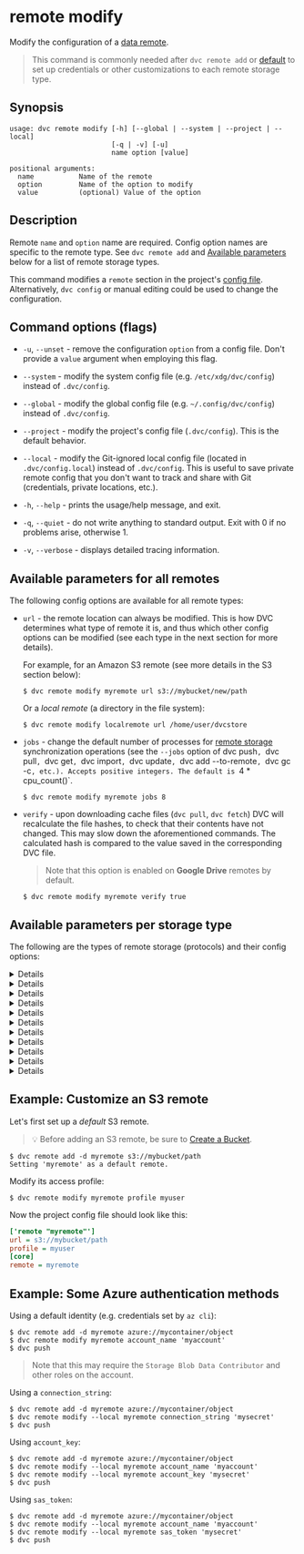 # remote modify

Modify the configuration of a [data remote](/doc/command-reference/remote).

> This command is commonly needed after `dvc remote add` or
> [default](/doc/command-reference/remote/default) to set up credentials or
> other customizations to each remote storage type.

## Synopsis

```usage
usage: dvc remote modify [-h] [--global | --system | --project | --local]
                         [-q | -v] [-u]
                         name option [value]

positional arguments:
  name           Name of the remote
  option         Name of the option to modify
  value          (optional) Value of the option
```

## Description

Remote `name` and `option` name are required. Config option names are specific
to the remote type. See `dvc remote add` and
[Available parameters](#available-parameters-per-storage-type) below for a list
of remote storage types.

This command modifies a `remote` section in the project's
[config file](/doc/command-reference/config). Alternatively, `dvc config` or
manual editing could be used to change the configuration.

## Command options (flags)

- `-u`, `--unset` - remove the configuration `option` from a config file. Don't
  provide a `value` argument when employing this flag.

- `--system` - modify the system config file (e.g. `/etc/xdg/dvc/config`)
  instead of `.dvc/config`.

- `--global` - modify the global config file (e.g. `~/.config/dvc/config`)
  instead of `.dvc/config`.

- `--project` - modify the project's config file (`.dvc/config`). This is the
  default behavior.

- `--local` - modify the Git-ignored local config file (located in
  `.dvc/config.local`) instead of `.dvc/config`. This is useful to save private
  remote config that you don't want to track and share with Git (credentials,
  private locations, etc.).

- `-h`, `--help` - prints the usage/help message, and exit.

- `-q`, `--quiet` - do not write anything to standard output. Exit with 0 if no
  problems arise, otherwise 1.

- `-v`, `--verbose` - displays detailed tracing information.

## Available parameters for all remotes

The following config options are available for all remote types:

- `url` - the remote location can always be modified. This is how DVC determines
  what type of remote it is, and thus which other config options can be modified
  (see each type in the next section for more details).

  For example, for an Amazon S3 remote (see more details in the S3 section
  below):

  ```dvc
  $ dvc remote modify myremote url s3://mybucket/new/path
  ```

  Or a _local remote_ (a directory in the file system):

  ```dvc
  $ dvc remote modify localremote url /home/user/dvcstore
  ```

- `jobs` - change the default number of processes for
  [remote storage](/doc/command-reference/remote) synchronization operations
  (see the `--jobs` option of dvc push`, `dvc pull`, `dvc get`, `dvc
  import`, `dvc update`, `dvc add --to-remote`, `dvc gc
  -c`, etc.). Accepts positive integers. The default is `4 \* cpu_count()`.

  ```dvc
  $ dvc remote modify myremote jobs 8
  ```

- `verify` - upon downloading <abbr>cache</abbr> files (`dvc pull`, `dvc fetch`)
  DVC will recalculate the file hashes, to check that their contents have not
  changed. This may slow down the aforementioned commands. The calculated hash
  is compared to the value saved in the corresponding <abbr>DVC file</abbr>.

  > Note that this option is enabled on **Google Drive** remotes by default.

  ```dvc
  $ dvc remote modify myremote verify true
  ```

## Available parameters per storage type

The following are the types of remote storage (protocols) and their config
options:

<details>

### Amazon S3

- `url` - remote location, in the `s3://<bucket>/<key>` format:

  ```dvc
  $ dvc remote modify myremote url s3://mybucket/path
  ```

- `region` - change S3 remote region:

  ```dvc
  $ dvc remote modify myremote region us-east-2
  ```

- `read_timeout` - set the time in seconds till a timeout exception is thrown
  when attempting to read from a connection (60 by default). Let's set it to 5
  minutes for example:

  ```dvc
  $ dvc remote modify myremote read_timeout 300
  ```

- `connect_timeout` - set the time in seconds till a timeout exception is thrown
  when attempting to make a connection (60 by default). Let's set it to 5
  minutes for example:

  ```dvc
  $ dvc remote modify myremote connect_timeout 300
  ```

- `read_timeout` - set the time in seconds till a timeout exception is thrown
  when attempting to read from a connection (60 by default). Let's set it to 5
  minutes for example:

  ```dvc
  $ dvc remote modify myremote read_timeout 300
  ```

- `connect_timeout` - set the time in seconds till a timeout exception is thrown
  when attempting to make a connection (60 by default). Let's set it to 5
  minutes for example:

  ```dvc
  $ dvc remote modify myremote connect_timeout 300
  ```

By default, DVC authenticates using your AWS CLI
[configuration](https://docs.aws.amazon.com/cli/latest/userguide/cli-chap-configure.html)
(if set). This uses the default AWS credentials file. Use the following
parameters to customize the authentication method:

> If any values given to the parameters below contain sensitive user info, add
> them with the `--local` option, so they're written to a Git-ignored config
> file.

- `profile` - credentials profile name to access S3:

  ```dvc
  $ dvc remote modify --local myremote profile myprofile
  ```

- `credentialpath` - S3 credentials file path:

  ```dvc
  $ dvc remote modify --local myremote credentialpath /path/to/creds
  ```

- `configpath` - path to the
  [AWS CLI config file](https://docs.aws.amazon.com/cli/latest/userguide/cli-configure-files.html).
  The default AWS CLI config file path (e.g. `~/.aws/config`) is used if this
  parameter isn't set.

  ```dvc
  $ dvc remote modify --local myremote configpath /path/to/config
  ```

  > Note that only the S3-specific
  > [configuration values](https://docs.aws.amazon.com/cli/latest/topic/s3-config.html#configuration-values)
  > are used.

- `endpointurl` - endpoint URL to access S3:

  ```dvc
  $ dvc remote modify myremote endpointurl https://myendpoint.com
  ```

- `access_key_id` - AWS Access Key ID. May be used (along with
  `secret_access_key`) instead of `credentialpath`:

  ```dvc
  $ dvc remote modify --local myremote access_key_id 'mykey'
  ```

- `secret_access_key` - AWS Secret Access Key. May be used (along with
  `access_key_id`) instead of `credentialpath`:

  ```dvc
  $ dvc remote modify --local myremote \
        secret_access_key 'mysecret'
  ```

- `session_token` - AWS
  [MFA](https://docs.aws.amazon.com/IAM/latest/UserGuide/id_credentials_mfa.html)
  session token. May be used (along with `access_key_id` and
  `secret_access_key`) instead of `credentialpath` when MFA is required:

  ```dvc
  $ dvc remote modify --local myremote session_token my-session-token
  ```

- `use_ssl` - whether or not to use SSL. By default, SSL is used.

  ```dvc
  $ dvc remote modify myremote use_ssl false
  ```

- `ssl_verify` - whether or not to verify SSL certificates, or a path to a
  custom CA certificates bundle to do so (implies `true`). The certs in
  [AWS CLI config](https://docs.aws.amazon.com/cli/latest/userguide/cli-configure-files.html#cli-configure-files-settings)
  (if any) are used by default.

  ```dvc
  $ dvc remote modify myremote ssl_verify false
  # or
  $ dvc remote modify myremote ssl_verify path/to/ca_bundle.pem
  ```

**Operational details**

Make sure you have the following permissions enabled: `s3:ListBucket`,
`s3:GetObject`, `s3:PutObject`, `s3:DeleteObject`. This enables the S3 API
methods that are performed by DVC (`list_objects_v2` or `list_objects`,
`head_object`, `upload_file`, `download_file`, `delete_object`, `copy`).

- `listobjects` - whether or not to use `list_objects`. By default,
  `list_objects_v2` is used. Useful for ceph and other S3 emulators.

  ```dvc
  $ dvc remote modify myremote listobjects true
  ```

- `sse` - server-side encryption algorithm to use (e.g. AES256, aws:kms). By
  default, no encryption is used.

  ```dvc
  $ dvc remote modify myremote sse AES256
  ```

- `sse_kms_key_id` - identifier of the key to encrypt data uploaded when using
  SSE-KMS. Required when the `sse` parameter (above) is set to `aws:kms`. This
  parameter will be passed directly to AWS S3 functions, so DVC supports any
  value that S3 supports, including both key ids and aliases.

  ```dvc
  $ dvc remote modify --local myremote sse_kms_key_id 'key-alias'
  ```

- `sse_customer_key` - key to encrypt data uploaded when using
  customer-provided encryption keys
  ([SSE-C](https://docs.aws.amazon.com/AmazonS3/latest/userguide/ServerSideEncryptionCustomerKeys.html)).
  instead of `sse`. The value should be a base64-encoded 256 bit key. Requires
  also setting the `sse_customer_algorithm` param (below).

  ```dvc
  $ dvc remote modify --local myremote sse_customer_key 'mysecret'
  ```

- `sse_customer_algorithm` - server-side encryption algorithm to use with
  `sse_customer_key`. This parameter will be passed directly to AWS S3, so DVC
  supports any value that S3 supports. `AES256` by default.

  ```dvc
  $ dvc remote modify myremote sse_customer_algorithm 'AES256'
  ```

- `acl` - set object level access control list (ACL) such as `private`,
  `public-read`, etc. By default, no ACL is specified.

  ```dvc
  $ dvc remote modify myremote acl bucket-owner-full-control
  ```

- `grant_read`\* - grants `READ` permissions at object level access control list
  for specific grantees\*\*. Grantee can read object and its metadata.

  ```dvc
  $ dvc remote modify myremote grant_read \
        id=aws-canonical-user-id,id=another-aws-canonical-user-id
  ```

- `grant_read_acp`\* - grants `READ_ACP` permissions at object level access
  control list for specific grantees\*\*. Grantee can read the object's ACP.

  ```dvc
  $ dvc remote modify myremote grant_read_acp \
        id=aws-canonical-user-id,id=another-aws-canonical-user-id
  ```

- `grant_write_acp`\* - grants `WRITE_ACP` permissions at object level access
  control list for specific grantees\*\*. Grantee can modify the object's ACP.

  ```dvc
  $ dvc remote modify myremote grant_write_acp \
        id=aws-canonical-user-id,id=another-aws-canonical-user-id
  ```

- `grant_full_control`\* - grants `FULL_CONTROL` permissions at object level
  access control list for specific grantees\*\*. Equivalent of grant_read +
  grant_read_acp + grant_write_acp

  ```dvc
  $ dvc remote modify myremote grant_full_control \
        id=aws-canonical-user-id,id=another-aws-canonical-user-id
  ```

  > \* `grant_read`, `grant_read_acp`, `grant_write_acp` and
  > `grant_full_control` params are mutually exclusive with `acl`.
  >
  > \*\* default ACL grantees are overwritten. Grantees are AWS accounts
  > identifiable by `id` (AWS Canonical User ID), `emailAddress` or `uri`
  > (predefined group).
  >
  > **References**
  >
  > - [ACL Overview - Permissions](https://docs.aws.amazon.com/AmazonS3/latest/dev/acl-overview.html#permissions)
  > - [Put Object ACL](https://docs.aws.amazon.com/AmazonS3/latest/API/API_PutObjectAcl.html)

Note that S3 remotes can also be configured via environment variables (instead
of `dvc remote modify`). These are tried if none of the params above are set.

Authentication example:

```dvc
$ dvc remote add -d myremote s3://mybucket/path
$ export AWS_ACCESS_KEY_ID='mykey'
$ export AWS_SECRET_ACCESS_KEY='mysecret'
$ dvc push
```

For more on the supported env vars, please see the
[boto3 docs](https://boto3.amazonaws.com/v1/documentation/api/latest/guide/configuration.html#using-environment-variables)

</details>

<details>

### S3-compatible storage

- `endpointurl` - URL to connect to the S3-compatible storage server or service
  (e.g. [Minio](https://min.io/),
  [DigitalOcean Spaces](https://www.digitalocean.com/products/spaces/),
  [IBM Cloud Object Storage](https://www.ibm.com/cloud/object-storage) etc.):

  ```dvc
  $ dvc remote modify myremote \
                      endpointurl https://storage.example.com
  ```

Any other S3 parameter (see previous section) can also be set for S3-compatible
storage. Whether they're effective depends on each storage platform.

</details>

<details>

### Microsoft Azure Blob Storage

> If any values given to the parameters below contain sensitive user info, add
> them with the `--local` option, so they're written to a Git-ignored config
> file.

- `url` (required) - remote location, in the `azure://<container>/<object>`
  format:

  ```dvc
  $ dvc remote modify myremote url azure://mycontainer/path
  ```

  Note that if the given container name isn't found in your account, DVC will
  attempt to create it.

- `account_name` - storage account name. Required for every authentication
  method except `connection_string` (which already includes it).

  ```dvc
  $ dvc remote modify myremote account_name 'myaccount'
  ```

By default, DVC authenticates using an `account_name` and its [default
credential] (if any), which uses environment variables (e.g. set by `az cli`) or
a Microsoft application.

[default credential]:
  https://docs.microsoft.com/en-us/python/api/azure-identity/azure.identity.defaultazurecredential

<details>

#### For Windows users

When using default authentication, you may need to enable some of these
exclusion parameters depending on your setup
([details][azure-default-cred-params]):

[azure-default-cred-params]:
  https://docs.microsoft.com/en-us/python/api/azure-identity/azure.identity.defaultazurecredential?view=azure-python#parameters

```dvc
$ dvc remote modify --system myremote
                    exclude_environment_credential true
$ dvc remote modify --system myremote
                    exclude_visual_studio_code_credential true
$ dvc remote modify --system myremote
                    exclude_shared_token_cache_credential true
$ dvc remote modify --system myremote
                    exclude_managed_identity_credential true
```

</details>

To use a custom authentication method, you can either use this command to
configure the appropriate auth params, use environment variables, or rely on an
Azure config file (in that order). More details below.

> See some [Azure auth examples](#example-some-azure-authentication-methods).

#### Authenticate with DVC config parameters

The following parameters are listed in the order they are used by DVC when
attempting to authenticate with Azure:

1. `connection_string` is used for authentication if given (`account_name` is
   ignored).
2. If `tenant_id` and `client_id`, `client_secret` are given, Active Directory
   (AD) [service principal] auth is performed.
3. DVC will next try to connect with `account_key` or `sas_token` (in this
   order) if either are provided.
4. If `allow_anonymous_login` is set to `True`, then DVC will try to connect
   [anonymously].

[service principal]:
  https://docs.microsoft.com/en-us/azure/active-directory/develop/howto-create-service-principal-portal
[anonymously]:
  https://docs.microsoft.com/en-us/azure/storage/blobs/anonymous-read-access-configure

- `connection_string` - Azure Storage
  [connection string](http://azure.microsoft.com/en-us/documentation/articles/storage-configure-connection-string/)
  (recommended).

  ```dvc
  $ dvc remote modify --local myremote \
                              connection_string 'mysecret'
  ```

* `tenant_id` - tenant ID for AD _service principal_ authentication (requires
  `client_id` and `client_secret` along with this):

  ```dvc
  $ dvc remote modify --local myremote tenant_id 'mytenant'
  ```

* `client_id` - client ID for _service principal_ authentication (when
  `tenant_id` is set):

  ```dvc
  $ dvc remote modify --local myremote client_id 'myclient'
  ```

* `client_secret` - client Secret for _service principal_ authentication (when
  `tenant_id` is set):

  ```dvc
  $ dvc remote modify --local myremote client_secret 'mysecret'
  ```

* `account_key` - storage account key:

  ```dvc
  $ dvc remote modify --local myremote account_key 'mykey'
  ```

* `sas_token` - shared access signature token:

  ```dvc
  $ dvc remote modify --local myremote sas_token 'mysecret'
  ```

* `allow_anonymous_login` - whether to fall back to anonymous login if no other
  auth params are given (besides `account_name`). This will only work with
  public buckets:

  ```dvc
  $ dvc remote modify myremote allow_anonymous_login true
  ```

#### Authenticate with environment variables

Azure remotes can also authenticate via env vars (instead of
`dvc remote modify`). These are tried if none of the params above are set.

For Azure connection string:

```dvc
$ export AZURE_STORAGE_CONNECTION_STRING='mysecret'
```

For account name and key/token auth:

```dvc
$ export AZURE_STORAGE_ACCOUNT='myaccount'
# and
$ export AZURE_STORAGE_KEY='mysecret'
# or
$ export AZURE_STORAGE_SAS_TOKEN='mysecret'
```

For _service principal_ auth (via certificate file):

```dvc
$ export AZURE_TENANT_ID='directory-id'
$ export AZURE_CLIENT_ID='client-id'
$ export AZURE_CLIENT_CERTIFICATE_PATH='/path/to/certificate'
```

For simple username/password login:

```dvc
$ export AZURE_CLIENT_ID='client-id'
$ export AZURE_USERNAME='myuser'
$ export AZURE_PASSWORD='mysecret'
```

> See also description here for some
> [env vars](https://docs.microsoft.com/en-us/python/api/azure-identity/azure.identity.environmentcredential)
> available.

#### Authenticate with an Azure config file

As a final option (if no params or env vars are set), some of the auth methods
can propagate from an Azure configuration file (typically managed with
[az config](https://docs.microsoft.com/en-us/cli/azure/config)):
`connection_string`, `account_name`, `account_key`, `sas_token` and
`container_name`. The default directory where it will be searched for is
`~/.azure` but this can be customized with the `AZURE_CONFIG_DIR` env var.

</details>

<details>

### Google Drive

> If any values given to the parameters below contain sensitive user info, add
> them with the `--local` option, so they're written to a Git-ignored config
> file.

Please see
[Set up a Google Drive DVC Remote](/doc/user-guide/setup-google-drive-remote)
for a full guide on using Google Drive as DVC remote storage.

- `url` - remote location. See
  [valid URL format](/doc/user-guide/setup-google-drive-remote#url-format).

  ```dvc
  $ dvc remote modify myremote url \
                      gdrive://0AIac4JZqHhKmUk9PDA/dvcstore
  ```

- `gdrive_client_id` - Client ID for authentication with OAuth 2.0 when using a
  [custom Google Client project](/doc/user-guide/setup-google-drive-remote#using-a-custom-google-cloud-project-recommended).
  Also requires using `gdrive_client_secret`.

  ```dvc
  $ dvc remote modify myremote gdrive_client_id 'client-id'
  ```

- `gdrive_client_secret` - Client secret for authentication with OAuth 2.0 when
  using a custom Google Client project. Also requires using `gdrive_client_id`.

  ```dvc
  $ dvc remote modify myremote gdrive_client_secret 'client-secret'
  ```

- `gdrive_user_credentials_file` - path where DVC stores OAuth credentials to
  access Google Drive data. `.dvc/tmp/gdrive-user-credentials.json` by default.

  ```dvc
  $ dvc remote modify myremote \
        gdrive_user_credentials_file .dvc/tmp/mycredentials.json
  ```

See [Authorization](/doc/user-guide/setup-google-drive-remote#authorization) for
more details.

- `gdrive_trash_only` - configures `dvc gc` to move remote files to
  [trash](https://developers.google.com/drive/api/v2/reference/files/trash)
  instead of
  [deleting](https://developers.google.com/drive/api/v2/reference/files/delete)
  them permanently. `false` by default, meaning "delete". Useful for shared
  drives/folders, where delete permissions may not be given.

  ```dvc
  $ dvc remote modify myremote gdrive_trash_only true
  ```

> Please note our [Privacy Policy (Google APIs)](/doc/user-guide/privacy).

**For service accounts:**

A service account is a Google account associated with your GCP project, and not
a specific user. Please refer to
[Using service accounts](https://cloud.google.com/iam/docs/service-accounts) for
more information.

- `gdrive_use_service_account` - authenticate using a service account. Make sure
  that the service account has read/write access (as needed) to the file
  structure in the remote `url`.

  ```dvc
  $ dvc remote modify myremote gdrive_use_service_account true
  ```

- `gdrive_service_account_json_file_path` - path to the Google Project's service
  account `.json`
  [key file](https://cloud.google.com/docs/authentication/getting-started#creating_a_service_account)
  (credentials).

  ```dvc
  $ dvc remote modify --local myremote \
                      gdrive_service_account_json_file_path \
                      path/to/file.json
  ```

- `gdrive_service_account_user_email` - the authority of a user account can be
  [delegated] to the service account if needed.

  ```dvc
  $ dvc remote modify myremote \
                      gdrive_service_account_user_email 'myemail-addr'
  ```

  ⚠️ DVC requires the following OAuth Scopes:

  - `https://www.googleapis.com/auth/drive`
  - `https://www.googleapis.com/auth/drive.appdata`

[delegated]:
  https://developers.google.com/admin-sdk/directory/v1/guides/delegation

</details>

<details>

### Google Cloud Storage

> If any values given to the parameters below contain sensitive user info, add
> them with the `--local` option, so they're written to a Git-ignored config
> file.

- `url` - remote location, in the `gs://<bucket>/<object>` format:

  ```dvc
  $ dvc remote modify myremote url gs://mybucket/path
  ```

- `projectname` - override or provide a project name to use, if a default one is
  not set.

  ```dvc
  $ dvc remote modify myremote projectname myproject
  ```

**For service accounts:**

A service account is a Google account associated with your GCP project, and not
a specific user. Please refer to
[Using service accounts](https://cloud.google.com/iam/docs/service-accounts) for
more information.

- `credentialpath` - path to the file that contains the
  [service account key](https://cloud.google.com/docs/authentication/getting-started#creating_a_service_account).
  Make sure that the service account has read/write access (as needed) to the
  file structure in the remote `url`.

  ```dvc
  $ dvc remote modify --local myremote \
          credentialpath '/home/.../project-XXX.json'
  ```

Alternatively, the `GOOGLE_APPLICATION_CREDENTIALS` environment variable can be
set:

```dvc
$ export GOOGLE_APPLICATION_CREDENTIALS='.../project-XXX.json'
```

</details>

<details>

### Aliyun OSS

> If any values given to the parameters below contain sensitive user info, add
> them with the `--local` option, so they're written to a Git-ignored config
> file.

- `url` - remote location, in the `oss://<bucket>/<object>` format:

  ```dvc
  $ dvc remote modify myremote url oss://mybucket/path
  ```

- `oss_endpoint` -
  [OSS endpoint](https://www.alibabacloud.com/help/doc-detail/31837.html) values
  for accessing the remote container.

  ```dvc
  $ dvc remote modify myremote oss_endpoint endpoint
  ```

- `oss_key_id` - OSS key ID to access the remote.

  ```dvc
  $ dvc remote modify --local myremote oss_key_id 'mykey'
  ```

- `oss_key_secret` - OSS secret key for authorizing access into the remote.

  ```dvc
  $ dvc remote modify --local myremote oss_key_secret 'mysecret'
  ```

Note that OSS remotes can also be configured via environment variables (instead
of `dvc remote modify`). These are tried if none of the params above are set.
The available ones are shown below:

```dvc
$ export OSS_ACCESS_KEY_ID='mykey'
$ export OSS_ACCESS_KEY_SECRET='mysecret'
$ export OSS_ENDPOINT='endpoint'
```

</details>

<details>

### SSH

> If any values given to the parameters below contain sensitive user info, add
> them with the `--local` option, so they're written to a Git-ignored config
> file.

- `url` - remote location, in a regular
  [SSH format](https://tools.ietf.org/id/draft-salowey-secsh-uri-00.html#sshsyntax).
  Note that this can already include the `user` parameter, embedded into the
  URL:

  ```dvc
  $ dvc remote modify myremote url \
                      ssh://user@example.com:1234/path
  ```

  ⚠️ DVC requires both SSH and SFTP access to work with remote SSH locations.
  Please check that you are able to connect both ways with tools like `ssh` and
  `sftp` (GNU/Linux).

  > Note that your server's SFTP root might differ from its physical root (`/`).

- `user` - user name to access the remote:

  ```dvc
  $ dvc remote modify --local myremote user myuser
  ```

  The order in which DVC picks the user name:

  1. `user` parameter set with this command (found in `.dvc/config`);
  2. User defined in the URL (e.g. `ssh://user@example.com/path`);
  3. User defined in the SSH config file (e.g. `~/.ssh/config`) for this host
     (URL);
  4. Current system user

- `port` - port to access the remote.

  ```dvc
  $ dvc remote modify myremote port 2222
  ```

  The order in which DVC decide the port number:

  1. `port` parameter set with this command (found in `.dvc/config`);
  2. Port defined in the URL (e.g. `ssh://example.com:1234/path`);
  3. Port defined in the SSH config file (e.g. `~/.ssh/config`) for this host
     (URL);
  4. Default SSH port 22

- `keyfile` - path to private key to access the remote.

  ```dvc
  $ dvc remote modify --local myremote keyfile /path/to/keyfile
  ```

- `password` - a private key passphrase or a password to access the remote.

  ```dvc
  $ dvc remote modify --local myremote password mypassword
  ```

- `ask_password` - ask for a private key passphrase or a password to access the
  remote.

  ```dvc
  $ dvc remote modify myremote ask_password true
  ```

- `gss_auth` - use Generic Security Services authentication if available on host
  (for example,
  [with kerberos](https://en.wikipedia.org/wiki/Generic_Security_Services_Application_Program_Interface#Relationship_to_Kerberos)).
  Using this param requires `paramiko[gssapi]`, which is currently only
  supported by our pip package, and could be installed with
  `pip install 'dvc[ssh_gssapi]'`. Other packages (Conda, Windows, and macOS
  PKG) do not support it.

  ```dvc
  $ dvc remote modify myremote gss_auth true
  ```

- `allow_agent` - whether to use [SSH agents](https://www.ssh.com/ssh/agent)
  (`true` by default). Setting this to `false` is useful when `ssh-agent` is
  causing problems, such as a "No existing session" error:

  ```dvc
  $ dvc remote modify myremote allow_agent false
  ```

</details>

<details>

### HDFS

💡 Using a HDFS cluster as remote storage is also supported via the WebHDFS API.
Read more about by expanding the WebHDFS section in
[`dvc remote add`](/doc/command-reference/remote/add#supported-storage-types).

> If any values given to the parameters below contain sensitive user info, add
> them with the `--local` option, so they're written to a Git-ignored config
> file.

- `url` - remote location:

  ```dvc
  $ dvc remote modify myremote url hdfs://user@example.com/path
  ```

- `user` - user name to access the remote.

  ```dvc
  $ dvc remote modify --local myremote user myuser
  ```

- `kerb_ticket` - path to the Kerberos ticket cache for Kerberos-secured HDFS
  clusters

  ```dvc
  $ dvc remote modify --local myremote \
                              kerb_ticket /path/to/ticket/cache
  ```

</details>

<details>

### WebHDFS

💡 WebHDFS serves as an alternative for using the same remote storage supported
by HDFS. Read more about by expanding the WebHDFS section in
[`dvc remote add`](/doc/command-reference/remote/add#supported-storage-types).

> If any values given to the parameters below contain sensitive user info, add
> them with the `--local` option, so they're written to a Git-ignored config
> file.

- `url` - remote location:

  ```dvc
  $ dvc remote modify myremote url webhdfs://user@example.com/path
  ```

  > Do not provide a `user` in the URL with `kerberos` or `token`
  > authentication.

- `user` - user name to access the remote. Do not set this with `kerberos` or
  `token` authentication.

  ```dvc
  $ dvc remote modify --local myremote user myuser
  ```

- `kerberos` - enable Kerberos authentication (`false` by default):

  ```dvc
  $ dvc remote modify myremote kerberos true
  ```

- `kerberos_principal` - [Kerberos principal] to use, in case you have multiple
  ones (for example service accounts). Only used if `kerberos` is `true`.

  ```dvc
  $ dvc remote modify myremote kerberos_principal myprincipal
  ```

  [kerberos principal]:
    https://web.mit.edu/kerberos/krb5-1.5/krb5-1.5.4/doc/krb5-user/What-is-a-Kerberos-Principal_003f.html

- `proxy_to` - Hadoop [superuser] to proxy as. _Proxy user_ feature must be
  enabled on the cluster, and the user must have the correct access rights. If
  the cluster is secured, Kerberos must be enabled (set `kerberos` to `true`)
  for this to work. This parameter is incompatible with `token`.

  ```dvc
  $ dvc remote modify myremote proxy_to myuser
  ```

  [superuser]:
    https://hadoop.apache.org/docs/current/hadoop-project-dist/hadoop-common/Superusers.html

- `use_https` - enables SWebHdfs. Note that DVC still expects the protocol in
  `url` to be `webhdfs://`, and will fail if `swebhdfs://` is used.

  ```dvc
  $ dvc remote modify myremote use_https true
  ```

  [swebhdfs]:
    https://hadoop.apache.org/docs/r3.1.0/api/org/apache/hadoop/fs/SWebHdfs.html

- `ssl_verify` - whether to verify SSL requests. Defaults to `true` when
  `use_https` is enabled, `false` otherwise.

  ```dvc
  $ dvc remote modify myremote ssl_verify false
  ```

- `token` - Hadoop [delegation token] (as returned by the [WebHDFS API]). If the
  cluster is secured, Kerberos must be enabled (set `kerberos` to `true`) for
  this to work. This parameter is incompatible with providing a `user` and with
  `proxy_to`.

  ```dvc
  $ dvc remote modify myremote token "mysecret"
  ```

  [delegation token]:
    https://hadoop.apache.org/docs/stable/hadoop-aws/tools/hadoop-aws/delegation_tokens.html
  [webhdfs api]:
    https://hadoop.apache.org/docs/current/hadoop-project-dist/hadoop-hdfs/WebHDFS.html#Delegation_Token_Operations

</details>

<details>

### HTTP

> If any values given to the parameters below contain sensitive user info, add
> them with the `--local` option, so they're written to a Git-ignored config
> file.

- `url` - remote location:

  ```dvc
  $ dvc remote modify myremote url https://example.com/path
  ```

  > The URL can include a query string, which will be preserved (e.g.
  > `example.com?loc=path%2Fto%2Fdir`)

- `auth` - authentication method to use when accessing the remote. The accepted
  values are:

  - `basic` -
    [basic authentication scheme](https://tools.ietf.org/html/rfc7617). `user`
    and `password` (or `ask_password`) parameters should also be configured.
  - `digest` (**removed** in 2.7.1) -
    [digest Access Authentication Scheme](https://tools.ietf.org/html/rfc7616).
    `user` and `password` (or `ask_password`) parameters should also be
    configured.
  - `custom` - an additional HTTP header field will be set for all HTTP requests
    to the remote in the form: `custom_auth_header: password`.
    `custom_auth_header` and `password` (or `ask_password`) parameters should
    also be configured.

  ```dvc
  $ dvc remote modify myremote auth basic
  ```

- `method` - override the
  [HTTP method](https://developer.mozilla.org/en-US/docs/Web/HTTP/Methods) to
  use for file uploads (e.g. `PUT` should be used for
  [Artifactory](https://www.jfrog.com/confluence/display/JFROG/Artifactory+REST+API)).
  By default, `POST` is used.

  ```dvc
  $ dvc remote modify myremote method PUT
  ```

- `custom_auth_header` - HTTP header field name to use when the `auth` parameter
  is set to `custom`.

  ```dvc
  $ dvc remote modify --local myremote \
                      custom_auth_header 'My-Header'
  ```

- `user` - user name to use when the `auth` parameter is set to `basic`.

  ```dvc
  $ dvc remote modify --local myremote user myuser
  ```

  The order in which DVC picks the user name:

  1. `user` parameter set with this command (found in `.dvc/config`);
  2. User defined in the URL (e.g. `http://user@example.com/path`);

- `password` - password to use for any `auth` method.

  ```dvc
  $ dvc remote modify --local myremote password mypassword
  ```

- `ask_password` - ask each time for the password to use for any `auth` method.

  ```dvc
  $ dvc remote modify myremote ask_password true
  ```

  > Note that the `password` parameter takes precedence over `ask_password`. If
  > `password` is specified, DVC will not prompt the user to enter a password
  > for this remote.

- `ssl_verify` - whether or not to verify SSL certificates, or a path to a
  custom CA bundle to do so (`true` by default).

  ```dvc
  $ dvc remote modify myremote ssl_verify false
  # or
  $ dvc remote modify myremote ssl_verify path/to/ca_bundle.pem
  ```

</details>

<details>

### WebDAV

> If any values given to the parameters below contain sensitive user info, add
> them with the `--local` option, so they're written to a Git-ignored config
> file.

- `url` - remote location:

  ```dvc
  $ dvc remote modify myremote url \
      webdavs://example.com/nextcloud/remote.php/dav/files/myuser/
  ```

- `token` - token for WebDAV server, can be empty in case of using
  `user/password` authentication.

  ```dvc
  $ dvc remote modify --local myremote token 'mytoken'
  ```

- `user` - user name for WebDAV server, can be empty in case of using `token`
  authentication.

  ```dvc
  $ dvc remote modify --local myremote user myuser
  ```

  The order in which DVC searches for user name is:

  1. `user` parameter set with this command (found in `.dvc/config`);
  2. User defined in the URL (e.g. `webdavs://user@example.com/endpoint/path`)

- `password` - password for WebDAV server, can be empty in case of using `token`
  authentication.

  ```dvc
  $ dvc remote modify --local myremote password mypassword
  ```

> Note that `user/password` and `token` authentication are incompatible. You
> should authenticate against your WebDAV remote by either `user/password` or
> `token`.

- `ask_password` - ask each time for the password to use for `user/password`
  authentication. This has no effect if `password` or `token` are set.

  ```dvc
  $ dvc remote modify myremote ask_password true
  ```

- `ssl_verify` - whether or not to verify SSL certificates, or a path to a
  custom CA bundle to do so (`true` by default).

  ```dvc
  $ dvc remote modify myremote ssl_verify false
  # or
  $ dvc remote modify myremote ssl_verify path/to/ca_bundle.pem
  ```

- `cert_path` - path to certificate used for WebDAV server authentication, if
  you need to use local client side certificates.

  ```dvc
  $ dvc remote modify --local myremote cert_path /path/to/cert
  ```

- `key_path` - path to private key to use to access a remote. Only has an effect
  in combination with `cert_path`.

  ```dvc
  $ dvc remote modify --local myremote key_path /path/to/key
  ```

  > Note that the certificate in `cert_path` might already contain the private
  > key.

- `timeout` - connection timeout (in seconds) for WebDAV server (default: 30).

  ```dvc
  $ dvc remote modify myremote timeout 120
  ```

</details>

## Example: Customize an S3 remote

Let's first set up a _default_ S3 remote.

> 💡 Before adding an S3 remote, be sure to
> [Create a Bucket](https://docs.aws.amazon.com/AmazonS3/latest/gsg/CreatingABucket.html).

```dvc
$ dvc remote add -d myremote s3://mybucket/path
Setting 'myremote' as a default remote.
```

Modify its access profile:

```dvc
$ dvc remote modify myremote profile myuser
```

Now the project config file should look like this:

```ini
['remote "myremote"']
url = s3://mybucket/path
profile = myuser
[core]
remote = myremote
```

## Example: Some Azure authentication methods

Using a default identity (e.g. credentials set by `az cli`):

```dvc
$ dvc remote add -d myremote azure://mycontainer/object
$ dvc remote modify myremote account_name 'myaccount'
$ dvc push
```

> Note that this may require the `Storage Blob Data Contributor` and other roles
> on the account.

Using a `connection_string`:

```dvc
$ dvc remote add -d myremote azure://mycontainer/object
$ dvc remote modify --local myremote connection_string 'mysecret'
$ dvc push
```

Using `account_key`:

```dvc
$ dvc remote add -d myremote azure://mycontainer/object
$ dvc remote modify --local myremote account_name 'myaccount'
$ dvc remote modify --local myremote account_key 'mysecret'
$ dvc push
```

Using `sas_token`:

```dvc
$ dvc remote add -d myremote azure://mycontainer/object
$ dvc remote modify --local myremote account_name 'myaccount'
$ dvc remote modify --local myremote sas_token 'mysecret'
$ dvc push
```
